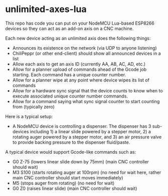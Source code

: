# unlimited-axes-lua
This repo has code you can put on your NodeMCU Lua-based ESP8266 devices so they can act as an add-on axis on a CNC machine.

Each new device acting as an unlimited axis does the following things:
- Announces its existence on the network (via UDP to anyone listening)
- ChiliPeppr (or other end-client) should show all announced devices in a list
- Allow each axis to get an axis ID (currently AA, AB, AC, AD, etc.)
- Allow for a planner upload of commands ahead of the Gcode job starting. Each command has a unique counter number.
- Allow for a planner wipe at any point where device wipes its list of commands
- Allow for a hardware sync signal that the device counts to know when to execute associated unique counter number commands.
- Allow for a command saying what sync signal counter to start counting from (typically zero)

Here is a typical setup:
- A NodeMCU device is controlling a dispenser. The dispenser has 3 sub-devices including 1) a linear slide powered by a stepper motor, 2) a rotating auger powered by a stepper motor, and 3) an air pressure valve to provide backing pressure to the dispenser fluid/paste.

A typical device would support Gcode-like commands such as:
- G0 Z-75 (lowers linear slide down by 75mm) (main CNC controller should wait)
- M3 S100 (starts rotating auger at 100rpm) (no need for wait here, rather main CNC controller should start moves immediately)
- M5 (stops auger from rotating) (no need for wait)
- G0 Z0 (raises linear slide) (main CNC controller should wait)


